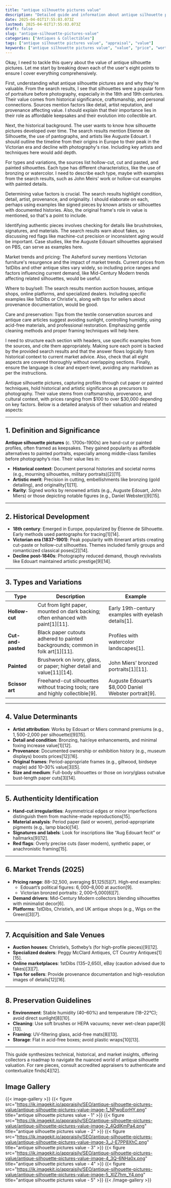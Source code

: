 ```yaml
---
title: "antique silhouette pictures value"
description: "Detailed guide and information about antique silhouette pictures value"
date: 2025-04-01T17:55:03.073Z
lastmod: 2025-04-01T17:55:03.073Z
draft: false
slug: "antique-silhouette-pictures-value"
categories: ["Antiques & Collectibles"]
tags: ["antique silhouette pictures value", "appraisal", "value"]
keywords: ["antique silhouette pictures value", "value", "price", "worth", "appraisal"]
---
```


<think>
Okay, I need to tackle this query about the value of antique silhouette pictures. Let me start by breaking down each of the user's eight points to ensure I cover everything comprehensively. 

First, understanding what antique silhouette pictures are and why they're valuable. From the search results, I see that silhouettes were a popular form of portraiture before photography, especially in the 18th and 19th centuries. Their value comes from historical significance, craftsmanship, and personal connections. Sources mention factors like detail, artist reputation, and provenance affecting value. I should explain that their importance lies in their role as affordable keepsakes and their evolution into collectible art.

Next, the historical background. The user wants to know how silhouette pictures developed over time. The search results mention Etienne de Silhouette, the use of pantographs, and artists like Auguste Edouart. I should outline the timeline from their origins in Europe to their peak in the Victorian era and decline with photography's rise. Including key artists and techniques here would add depth.

For types and variations, the sources list hollow-cut, cut and pasted, and painted silhouettes. Each type has different characteristics, like the use of bronzing or watercolor. I need to describe each type, maybe with examples from the search results, such as John Meirs' work or hollow-cut examples with painted details.

Determining value factors is crucial. The search results highlight condition, detail, artist, provenance, and originality. I should elaborate on each, perhaps using examples like signed pieces by known artists or silhouettes with documented histories. Also, the original frame's role in value is mentioned, so that's a point to include.

Identifying authentic pieces involves checking for details like brushstrokes, signatures, and materials. The search results warn about fakes, so discussing red flags like machine-cut precision or inconsistent aging would be important. Case studies, like the Auguste Edouart silhouettes appraised on PBS, can serve as examples here.

Market trends and pricing: The Asheford survey mentions Victorian furniture's resurgence and the impact of market trends. Current prices from 1stDibs and other antique sites vary widely, so including price ranges and factors influencing current demand, like Mid-Century Modern trends affecting related silhouettes, would be useful.

Where to buy/sell: The search results mention auction houses, antique shops, online platforms, and specialized dealers. Including specific examples like 1stDibs or Christie's, along with tips for sellers about provenance documentation, would be good.

Care and preservation: Tips from the textile conservation sources and antique care articles suggest avoiding sunlight, controlling humidity, using acid-free materials, and professional restoration. Emphasizing gentle cleaning methods and proper framing techniques will help here.

I need to structure each section with headers, use specific examples from the sources, and cite them appropriately. Making sure each point is backed by the provided search results and that the answer flows logically from historical context to current market advice. Also, check that all eight aspects are covered thoroughly without overlapping sections. Finally, ensure the language is clear and expert-level, avoiding any markdown as per the instructions.
</think>

Antique silhouette pictures, capturing profiles through cut paper or painted techniques, hold historical and artistic significance as precursors to photography. Their value stems from craftsmanship, provenance, and cultural context, with prices ranging from $100 to over $30,000 depending on key factors. Below is a detailed analysis of their valuation and related aspects:

---

## 1. Definition and Significance  
**Antique silhouette pictures** (c. 1700s–1900s) are hand-cut or painted profiles, often framed as keepsakes. They gained popularity as affordable alternatives to painted portraits, especially among middle-class families before photography’s rise. Their value lies in:  
- **Historical context**: Document personal histories and societal norms (e.g., mourning silhouettes, military portraits)[2][11].  
- **Artistic merit**: Precision in cutting, embellishments like bronzing (gold detailing), and originality[1][11].  
- **Rarity**: Signed works by renowned artists (e.g., Auguste Edouart, John Miers) or those depicting notable figures (e.g., Daniel Webster)[9][15].  

---

## 2. Historical Development  
- **18th century**: Emerged in Europe, popularized by Étienne de Silhouette. Early methods used pantographs for tracing[1][14].  
- **Victorian era (1837–1901)**: Peak popularity with itinerant artists creating cut-paste or hollow-cut silhouettes. Themes included family groups and romanticized classical poses[2][14].  
- **Decline post-1840s**: Photography reduced demand, though revivalists like Edouart maintained artistic prestige[9][14].  

---

## 3. Types and Variations  
| **Type**          | **Description**                                                                 | **Example**                                  |  
|--------------------|---------------------------------------------------------------------------------|----------------------------------------------|  
| **Hollow-cut**     | Cut from light paper, mounted on dark backing; often enhanced with paint[1][11]. | Early 19th-century examples with eyelash details[1]. |  
| **Cut-and-pasted** | Black paper cutouts adhered to painted backgrounds; common in folk art[1][11].  | Profiles with watercolor landscapes[1].     |  
| **Painted**        | Brushwork on ivory, glass, or paper; higher detail and value[11][14].           | John Miers’ bronzed portraits[1][11].       |  
| **Scissor art**    | Freehand-cut silhouettes without tracing tools; rare and highly collectible[9]. | Auguste Edouart’s $8,000 Daniel Webster portrait[9]. |  

---

## 4. Value Determinants  
- **Artist attribution**: Works by Edouart or Miers command premiums (e.g., $1,500–$2,000 per silhouette)[9][15].  
- **Detail and condition**: Bronzing, hair/eye enhancements, and minimal foxing increase value[1][12].  
- **Provenance**: Documented ownership or exhibition history (e.g., museum displays) boosts prices[12][16].  
- **Original frames**: Period-appropriate frames (e.g., giltwood, birdseye maple) add 10–30% value[3][5].  
- **Size and medium**: Full-body silhouettes or those on ivory/glass outvalue bust-length paper cuts[3][14].  

---

## 5. Authenticity Identification  
- **Hand-cut irregularities**: Asymmetrical edges or minor imperfections distinguish them from machine-made reproductions[15].  
- **Material analysis**: Period paper (laid or woven), period-appropriate pigments (e.g., lamp black)[14].  
- **Signatures and labels**: Look for inscriptions like “Aug Edouart fecit” or hallmarks[9][12].  
- **Red flags**: Overly precise cuts (laser modern), synthetic paper, or anachronistic framing[15].  

---

## 6. Market Trends (2025)  
- **Pricing range**: $88–$32,500, averaging $1,125[5][7]. High-end examples:  
  - Edouart’s political figures: $6,000–$8,000 at auction[9].  
  - Victorian bronzed portraits: $2,000–$5,000[6][7].  
- **Demand drivers**: Mid-Century Modern collectors blending silhouettes with minimalist decor[6].  
- **Platforms**: 1stDibs, Christie’s, and UK antique shops (e.g., Wigs on the Green)[3][7].  

---

## 7. Acquisition and Sale Venues  
- **Auction houses**: Christie’s, Sotheby’s (for high-profile pieces)[9][12].  
- **Specialized dealers**: Peggy McClard Antiques, CT Country Antiques[1][15].  
- **Online marketplaces**: 1stDibs ($135–$2,650), eBay (caution advised due to fakes)[3][7].  
- **Tips for sellers**: Provide provenance documentation and high-resolution images of details[12][16].  

---

## 8. Preservation Guidelines  
- **Environment**: Stable humidity (40–60%) and temperature (18–22°C); avoid direct sunlight[8][10].  
- **Cleaning**: Use soft brushes or HEPA vacuums; never wet-clean paper[8][13].  
- **Framing**: UV-filtering glass, acid-free mats[8][13].  
- **Storage**: Flat in acid-free boxes; avoid plastic wraps[10][13].  

---

This guide synthesizes technical, historical, and market insights, offering collectors a roadmap to navigate the nuanced world of antique silhouette valuation. For rare pieces, consult accredited appraisers to authenticate and contextualize finds[4][12].


## Image Gallery

{{< image-gallery >}}
  {{< figure src="https://ik.imagekit.io/appraisily/SEO/antique-silhouette-pictures-value/antique-silhouette-pictures-value-image-1_NPwoEorHY.png" title="antique silhouette pictures value - 1" >}}
  {{< figure src="https://ik.imagekit.io/appraisily/SEO/antique-silhouette-pictures-value/antique-silhouette-pictures-value-image-2_4QdlKmPa4.png" title="antique silhouette pictures value - 2" >}}
  {{< figure src="https://ik.imagekit.io/appraisily/SEO/antique-silhouette-pictures-value/antique-silhouette-pictures-value-image-3_J-E7PP8XhC.png" title="antique silhouette pictures value - 3" >}}
  {{< figure src="https://ik.imagekit.io/appraisily/SEO/antique-silhouette-pictures-value/antique-silhouette-pictures-value-image-4_3Q-6NHa0x.png" title="antique silhouette pictures value - 4" >}}
  {{< figure src="https://ik.imagekit.io/appraisily/SEO/antique-silhouette-pictures-value/antique-silhouette-pictures-value-image-5_XlZ7hm_Y4.png" title="antique silhouette pictures value - 5" >}}
{{< /image-gallery >}}

